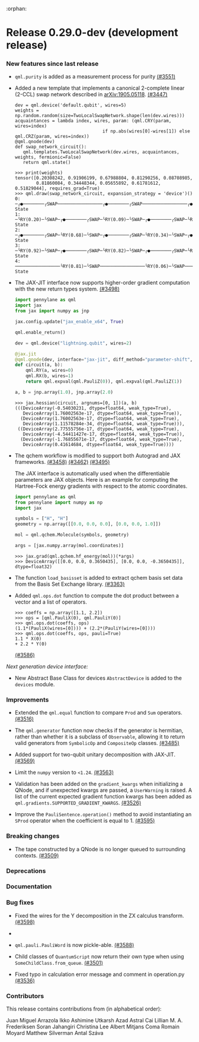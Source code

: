 :orphan:

# Release 0.29.0-dev (development release)

<h3>New features since last release</h3>

* `qml.purity` is added as a measurement process for purity
  [(#3551)](https://github.com/PennyLaneAI/pennylane/pull/3551)

* Added a new template that implements a canonical 2-complete linear (2-CCL) swap network
  described in [arXiv:1905.05118](https://arxiv.org/abs/1905.05118).
  [(#3447)](https://github.com/PennyLaneAI/pennylane/pull/3447)

  ```python3
  dev = qml.device('default.qubit', wires=5)
  weights = np.random.random(size=TwoLocalSwapNetwork.shape(len(dev.wires)))
  acquaintances = lambda index, wires, param: (qml.CRY(param, wires=index)
                                   if np.abs(wires[0]-wires[1]) else qml.CRZ(param, wires=index))
  @qml.qnode(dev)
  def swap_network_circuit():
     qml.templates.TwoLocalSwapNetwork(dev.wires, acquaintances, weights, fermionic=False)
     return qml.state()
  ```

  ```pycon
  >>> print(weights)
  tensor([0.20308242, 0.91906199, 0.67988804, 0.81290256, 0.08708985,
          0.81860084, 0.34448344, 0.05655892, 0.61781612, 0.51829044], requires_grad=True)
  >>> qml.draw(swap_network_circuit, expansion_strategy = 'device')()
  0: ─╭●────────╭SWAP─────────────────╭●────────╭SWAP─────────────────╭●────────╭SWAP─┤  State
  1: ─╰RY(0.20)─╰SWAP─╭●────────╭SWAP─╰RY(0.09)─╰SWAP─╭●────────╭SWAP─╰RY(0.62)─╰SWAP─┤  State
  2: ─╭●────────╭SWAP─╰RY(0.68)─╰SWAP─╭●────────╭SWAP─╰RY(0.34)─╰SWAP─╭●────────╭SWAP─┤  State
  3: ─╰RY(0.92)─╰SWAP─╭●────────╭SWAP─╰RY(0.82)─╰SWAP─╭●────────╭SWAP─╰RY(0.52)─╰SWAP─┤  State
  4: ─────────────────╰RY(0.81)─╰SWAP─────────────────╰RY(0.06)─╰SWAP─────────────────┤  State
  ```

* The JAX-JIT interface now supports higher-order gradient computation with the new return types system.
  [(#3498)](https://github.com/PennyLaneAI/pennylane/pull/3498)

  ```python
  import pennylane as qml
  import jax
  from jax import numpy as jnp
  
  jax.config.update("jax_enable_x64", True)
  
  qml.enable_return()
  
  dev = qml.device("lightning.qubit", wires=2)
  
  @jax.jit
  @qml.qnode(dev, interface="jax-jit", diff_method="parameter-shift", max_diff=2)
  def circuit(a, b):
      qml.RY(a, wires=0)
      qml.RX(b, wires=1)
      return qml.expval(qml.PauliZ(0)), qml.expval(qml.PauliZ(1))
  
  a, b = jnp.array(1.0), jnp.array(2.0)
  ```

  ```pycon
  >>> jax.hessian(circuit, argnums=[0, 1])(a, b)
  (((DeviceArray(-0.54030231, dtype=float64, weak_type=True),
     DeviceArray(1.76002563e-17, dtype=float64, weak_type=True)),
    (DeviceArray(1.76002563e-17, dtype=float64, weak_type=True),
     DeviceArray(1.11578284e-34, dtype=float64, weak_type=True))),
   ((DeviceArray(2.77555756e-17, dtype=float64, weak_type=True),
     DeviceArray(-4.54411427e-17, dtype=float64, weak_type=True)),
    (DeviceArray(-1.76855671e-17, dtype=float64, weak_type=True),
     DeviceArray(0.41614684, dtype=float64, weak_type=True))))
  ```

* The qchem workflow is modified to support both Autograd and JAX frameworks.
  [(#3458)](https://github.com/PennyLaneAI/pennylane/pull/3458)
  [(#3462)](https://github.com/PennyLaneAI/pennylane/pull/3462)
  [(#3495)](https://github.com/PennyLaneAI/pennylane/pull/3495)

  The JAX interface is automatically used when the differentiable parameters are JAX objects. Here
  is an example for computing the Hartree-Fock energy gradients with respect to the atomic
  coordinates.

  ```python
  import pennylane as qml
  from pennylane import numpy as np
  import jax
  
  symbols = ["H", "H"]
  geometry = np.array([[0.0, 0.0, 0.0], [0.0, 0.0, 1.0]])

  mol = qml.qchem.Molecule(symbols, geometry)

  args = [jax.numpy.array(mol.coordinates)]
  ```

  ```pycon
  >>> jax.grad(qml.qchem.hf_energy(mol))(*args)
  >>> DeviceArray([[0.0, 0.0, 0.3650435], [0.0, 0.0, -0.3650435]], dtype=float32)
  ```
  
* The function `load_basisset` is added to extract qchem basis set data from the Basis Set Exchange
  library.
  [(#3363)](https://github.com/PennyLaneAI/pennylane/pull/3363)

* Added `qml.ops.dot` function to compute the dot product between a vector and a list of operators.

  ```pycon
  >>> coeffs = np.array([1.1, 2.2])
  >>> ops = [qml.PauliX(0), qml.PauliY(0)]
  >>> qml.ops.dot(coeffs, ops)
  (1.1*(PauliX(wires=[0]))) + (2.2*(PauliY(wires=[0])))
  >>> qml.ops.dot(coeffs, ops, pauli=True)
  1.1 * X(0)
  + 2.2 * Y(0)
  ```

  [(#3586)](https://github.com/PennyLaneAI/pennylane/pull/3586)

*Next generation device interface:*

* New Abstract Base Class for devices `AbstractDevice` is added to the `devices` module.

<h3>Improvements</h3>

* Extended the `qml.equal` function to compare `Prod` and `Sum` operators.
  [(#3516)](https://github.com/PennyLaneAI/pennylane/pull/3516)

* The `qml.generator` function now checks if the generator is hermitian, rather than whether it is a subclass of
  `Observable`, allowing it to return valid generators from `SymbolicOp` and `CompositeOp` classes.
 [(#3485)](https://github.com/PennyLaneAI/pennylane/pull/3485)

* Added support for two-qubit unitary decomposition with JAX-JIT.
  [(#3569)](https://github.com/PennyLaneAI/pennylane/pull/3569)

* Limit the `numpy` version to `<1.24`.
  [(#3563)](https://github.com/PennyLaneAI/pennylane/pull/3563)

* Validation has been added on the `gradient_kwargs` when initializing a QNode, and if unexpected kwargs are passed,
  a `UserWarning` is raised. A list of the current expected gradient function kwargs has been added as
  `qml.gradients.SUPPORTED_GRADIENT_KWARGS`.
  [(#3526)](https://github.com/PennyLaneAI/pennylane/pull/3526)

* Improve the `PauliSentence.operation()` method to avoid instantiating an `SProd` operator when
  the coefficient is equal to 1.
  [(#3595)](https://github.com/PennyLaneAI/pennylane/pull/3595)

 <h3>Breaking changes</h3>

* The tape constructed by a QNode is no longer queued to surrounding contexts.
  [(#3509)](https://github.com/PennyLaneAI/pennylane/pull/3509)

<h3>Deprecations</h3>

<h3>Documentation</h3>

<h3>Bug fixes</h3>

* Fixed the wires for the Y decomposition in the ZX calculus transform.
  [(#3598)](https://github.com/PennyLaneAI/pennylane/pull/3598)
* 
* `qml.pauli.PauliWord` is now pickle-able.
  [(#3588)](https://github.com/PennyLaneAI/pennylane/pull/3588)

* Child classes of `QuantumScript` now return their own type when using `SomeChildClass.from_queue`.
  [(#3501)](https://github.com/PennyLaneAI/pennylane/pull/3501)

* Fixed typo in calculation error message and comment in operation.py
  [(#3536)](https://github.com/PennyLaneAI/pennylane/pull/3536)

<h3>Contributors</h3>

This release contains contributions from (in alphabetical order):

Juan Miguel Arrazola
Ikko Ashimine
Utkarsh Azad
Astral Cai
Lillian M. A. Frederiksen
Soran Jahangiri
Christina Lee
Albert Mitjans Coma
Romain Moyard
Matthew Silverman
Antal Száva
